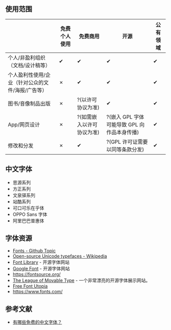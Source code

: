 ## 使用范围

| | 免费个人使用 | 免费商用 | 开源 | 公有领域 |
| --- | --- | --- | --- | --- |
| 个人/非盈利组织（文档/设计稿等） | ✔ | ✔ | ✔ | ✔ |
| 个人盈利性使用/企业（针对公众的文件/海报/广告等） | ✗ | ✔ | ✔ | ✔ |
| 图书/音像制品出版 | ✗ | ?(以许可协议为准) | ✔ | ✔ |
| App/网页设计 | ✗ | ?(如需嵌入以许可协议为准) | ?(嵌入 GPL 字体可能导致 GPL 向作品本身传播) | ✔ |
| 修改和分发 | ✗ | ✔ | ?(GPL 许可证需要以同等条款分发) | ✔ |

## 中文字体

- 思源系列
- 方正系列
- 文泉驿系列
- 站酷系列
- 可口可乐在乎体
- OPPO Sans 字体
- 阿里巴巴普惠体

## 字体资源

- [Fonts - Github Topic](https://github.com/topics/fonts)
- [Open-source Unicode typefaces - Wikipedia](https://en.wikipedia.org/wiki/Open-source_Unicode_typefaces)
- [Font Library](https://fontlibrary.org/) - 开源字体网站
- [Google Font](https://fonts.google.com/) - 开源字体网站
- https://fontsource.org/
- [The League of Movable Type](https://www.theleagueofmoveabletype.com/) - 一个非常漂亮的开源字体展示网站。
- [Free Font Utopia](https://www.fontsquirrel.com/)
- https://www.fonts.com/

## 参考文献

- [有哪些免费的中文字体？](https://www.zhihu.com/question/19727859)
